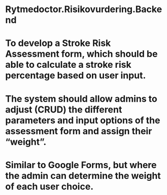 # Rytmedoctor.Risikovurdering.Backend

# To develop a Stroke Risk Assessment form, which should be able to calculate a stroke risk percentage based on user input.

# The system should allow admins to adjust (CRUD) the different parameters and input options of the assessment form and assign their “weight”.

# Similar to Google Forms, but where the admin can determine the weight of each user choice. 